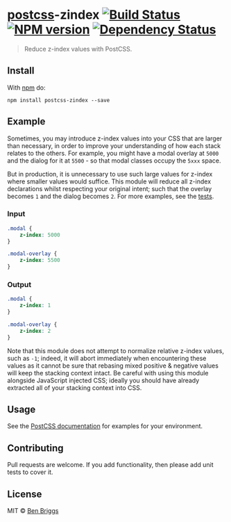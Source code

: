 # [postcss][postcss]-zindex [![Build Status](https://travis-ci.org/ben-eb/postcss-zindex.svg?branch=master)][ci] [![NPM version](https://badge.fury.io/js/postcss-zindex.svg)][npm] [![Dependency Status](https://gemnasium.com/ben-eb/postcss-zindex.svg)][deps]

> Reduce z-index values with PostCSS.

## Install

With [npm](https://npmjs.org/package/postcss-zindex) do:

```
npm install postcss-zindex --save
```

## Example

Sometimes, you may introduce z-index values into your CSS that are larger than
necessary, in order to improve your understanding of how each stack relates to
the others. For example, you might have a modal overlay at `5000` and the dialog
for it at `5500` - so that modal classes occupy the `5xxx` space.

But in production, it is unnecessary to use such large values for z-index where
smaller values would suffice. This module will reduce all z-index declarations
whilst respecting your original intent; such that the overlay becomes `1` and
the dialog becomes `2`. For more examples, see the [tests](test.js).

### Input

```css
.modal {
    z-index: 5000
}

.modal-overlay {
    z-index: 5500
}
```

### Output

```css
.modal {
    z-index: 1
}

.modal-overlay {
    z-index: 2
}
```

Note that this module does not attempt to normalize relative z-index values,
such as `-1`; indeed, it will abort immediately when encountering these values
as it cannot be sure that rebasing mixed positive & negative values will keep
the stacking context intact. Be careful with using this module alongside
JavaScript injected CSS; ideally you should have already extracted all of your
stacking context into CSS.

## Usage

See the [PostCSS documentation](https://github.com/postcss/postcss#usage) for
examples for your environment.

## Contributing

Pull requests are welcome. If you add functionality, then please add unit tests
to cover it.

## License

MIT © [Ben Briggs](http://beneb.info)

[ci]:      https://travis-ci.org/ben-eb/postcss-zindex
[deps]:    https://gemnasium.com/ben-eb/postcss-zindex
[npm]:     http://badge.fury.io/js/postcss-zindex
[postcss]: https://github.com/postcss/postcss
